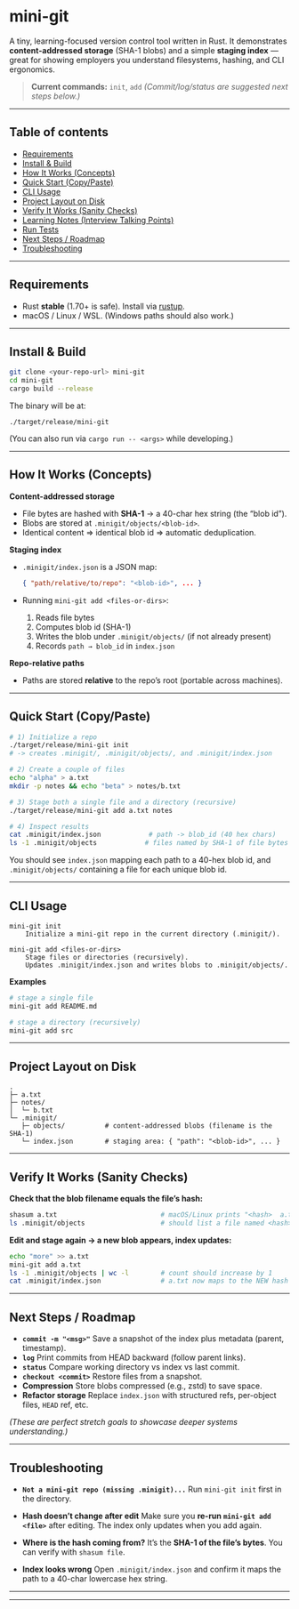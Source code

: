 # mini-git

A tiny, learning-focused version control tool written in Rust.
It demonstrates **content-addressed storage** (SHA-1 blobs) and a simple **staging index** — great for showing employers you understand filesystems, hashing, and CLI ergonomics.

> **Current commands:** `init`, `add`
> *(Commit/log/status are suggested next steps below.)*

---

## Table of contents

* [Requirements](#requirements)
* [Install & Build](#install--build)
* [How It Works (Concepts)](#how-it-works-concepts)
* [Quick Start (Copy/Paste)](#quick-start-copypaste)
* [CLI Usage](#cli-usage)
* [Project Layout on Disk](#project-layout-on-disk)
* [Verify It Works (Sanity Checks)](#verify-it-works-sanity-checks)
* [Learning Notes (Interview Talking Points)](#learning-notes-interview-talking-points)
* [Run Tests](#run-tests)
* [Next Steps / Roadmap](#next-steps--roadmap)
* [Troubleshooting](#troubleshooting)

---

## Requirements

* Rust **stable** (1.70+ is safe). Install via [rustup](https://rustup.rs/).
* macOS / Linux / WSL. (Windows paths should also work.)

---

## Install & Build

```bash
git clone <your-repo-url> mini-git
cd mini-git
cargo build --release
```

The binary will be at:

```
./target/release/mini-git
```

(You can also run via `cargo run -- <args>` while developing.)

---

## How It Works (Concepts)

**Content-addressed storage**

* File bytes are hashed with **SHA-1** → a 40-char hex string (the “blob id”).
* Blobs are stored at `.minigit/objects/<blob-id>`.
* Identical content ⇒ identical blob id ⇒ automatic deduplication.

**Staging index**

* `.minigit/index.json` is a JSON map:

  ```json
  { "path/relative/to/repo": "<blob-id>", ... }
  ```
* Running `mini-git add <files-or-dirs>`:

  1. Reads file bytes
  2. Computes blob id (SHA-1)
  3. Writes the blob under `.minigit/objects/` (if not already present)
  4. Records `path → blob_id` in `index.json`

**Repo-relative paths**

* Paths are stored **relative** to the repo’s root (portable across machines).

---

## Quick Start (Copy/Paste)

```bash
# 1) Initialize a repo
./target/release/mini-git init
# -> creates .minigit/, .minigit/objects/, and .minigit/index.json

# 2) Create a couple of files
echo "alpha" > a.txt
mkdir -p notes && echo "beta" > notes/b.txt

# 3) Stage both a single file and a directory (recursive)
./target/release/mini-git add a.txt notes

# 4) Inspect results
cat .minigit/index.json            # path -> blob_id (40 hex chars)
ls -1 .minigit/objects            # files named by SHA-1 of file bytes
```

You should see `index.json` mapping each path to a 40-hex blob id, and `.minigit/objects/` containing a file for each unique blob id.

---

## CLI Usage

```
mini-git init
    Initialize a mini-git repo in the current directory (.minigit/).

mini-git add <files-or-dirs>
    Stage files or directories (recursively).
    Updates .minigit/index.json and writes blobs to .minigit/objects/.
```

**Examples**

```bash
# stage a single file
mini-git add README.md

# stage a directory (recursively)
mini-git add src
```

---

## Project Layout on Disk

```
.
├─ a.txt
├─ notes/
│  └─ b.txt
└─ .minigit/
   ├─ objects/          # content-addressed blobs (filename is the SHA-1)
   └─ index.json        # staging area: { "path": "<blob-id>", ... }
```

---

## Verify It Works (Sanity Checks)

**Check that the blob filename equals the file’s hash:**

```bash
shasum a.txt                          # macOS/Linux prints "<hash>  a.txt"
ls .minigit/objects                   # should list a file named <hash>
```

**Edit and stage again → a new blob appears, index updates:**

```bash
echo "more" >> a.txt
mini-git add a.txt
ls -1 .minigit/objects | wc -l        # count should increase by 1
cat .minigit/index.json               # a.txt now maps to the NEW hash
```

---

## Next Steps / Roadmap

* **`commit -m "<msg>"`**
  Save a snapshot of the index plus metadata (parent, timestamp).
* **`log`**
  Print commits from HEAD backward (follow parent links).
* **`status`**
  Compare working directory vs index vs last commit.
* **`checkout <commit>`**
  Restore files from a snapshot.
* **Compression**
  Store blobs compressed (e.g., zstd) to save space.
* **Refactor storage**
  Replace `index.json` with structured refs, per-object files, `HEAD` ref, etc.

*(These are perfect stretch goals to showcase deeper systems understanding.)*

---

## Troubleshooting

* **`Not a mini-git repo (missing .minigit)...`**
  Run `mini-git init` first in the directory.

* **Hash doesn’t change after edit**
  Make sure you **re-run `mini-git add <file>`** after editing. The index only updates when you add again.

* **Where is the hash coming from?**
  It’s the **SHA-1 of the file’s bytes**. You can verify with `shasum file`.

* **Index looks wrong**
  Open `.minigit/index.json` and confirm it maps the path to a 40-char lowercase hex string.

---


---

